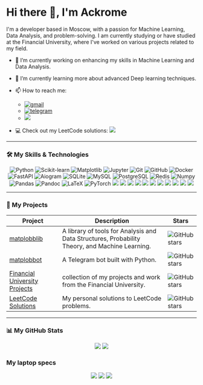 # Hi there 👋, I'm Ackrome

I'm a developer based in Moscow, with a passion for Machine Learning, Data Analysis, and problem-solving. I am currently studying or have studied at the Financial University, where I've worked on various projects related to my field.

- 🔭 I’m currently working on enhancing my skills in Machine Learning and Data Analysis.
- 🌱 I’m currently learning more about advanced Deep learning techniques.
- 📫 How to reach me:
    * <a href="mailto:ackrome.developer@gmail.com"><img src="https://img.shields.io/badge/Gmail-D14836?style=for-the-badge&logo=gmail&logoColor=white" alt="gmail" ref="mailto:ivansergeyevicht@gmail.com"></a>
    * <a href="https://t.me/Ackrome"><img src="https://img.shields.io/badge/Telegram-2CA5E0?style=for-the-badge&logo=telegram&logoColor=white" alt="telegram"></a>
    * <a href="https://vk.me/ackrome"><img src="https://img.shields.io/badge/вконтакте-%232E87FB.svg?&style=for-the-badge&logo=vk&logoColor=white"></a>
    
- 💻 Check out my LeetCode solutions: <a href="https://leetcode.com/u/Ackrome_/"><img src="https://img.shields.io/badge/-LeetCode-FFA116?style=for-the-badge&logo=LeetCode&logoColor=black"></a>

---

### 🛠️ My Skills & Technologies

<div align="center">
  <img src="https://img.shields.io/badge/Python-3776AB?style=for-the-badge&logo=python&logoColor=white" alt="Python" />
  <img src="https://img.shields.io/badge/scikit--learn-%23F7931E.svg?style=for-the-badge&logo=scikit-learn&logoColor=white" alt="Scikit-learn" />
  <img src="https://img.shields.io/badge/Matplotlib-%23ffffff.svg?style=for-the-badge&logo=Matplotlib&logoColor=black" alt="Matplotlib" />
  <img src="https://img.shields.io/badge/Jupyter-F37626?style=for-the-badge&logo=jupyter&logoColor=white" alt="Jupyter" />
  <img src="https://img.shields.io/badge/Git-F05032?style=for-the-badge&logo=git&logoColor=white" alt="Git" />
  <img src="https://img.shields.io/badge/GitHub-181717?style=for-the-badge&logo=github&logoColor=white" alt="GitHub" />
  <img src="https://img.shields.io/badge/Docker-2496ED?style=for-the-badge&logo=docker&logoColor=white" alt="Docker">
  <img src="https://img.shields.io/badge/FastAPI-009688?style=for-the-badge&logo=fastapi&logoColor=white" alt="FastAPI">
  <img src="https://img.shields.io/badge/Aiogram-2CA5E0?style=for-the-badge&logo=telegram&logoColor=white" alt="Aiogram">
  <img src="https://img.shields.io/badge/SQLite-003B57?style=for-the-badge&logo=sqlite&logoColor=white" alt="SQLite">
  <img src="https://img.shields.io/badge/MySQL-005C84?style=for-the-badge&logo=mysql&logoColor=white" alt="MySQL">
  <img src="https://img.shields.io/badge/PostgreSQL-316192?style=for-the-badge&logo=postgresql&logoColor=white" alt="PostgreSQL">
  <img src="https://img.shields.io/badge/redis-%23DD0031.svg?&style=for-the-badge&logo=redis&logoColor=white" alt="Redis">
  <img src="https://img.shields.io/badge/Numpy-013243?style=for-the-badge&logo=numpy&logoColor=white" alt="Numpy">
  <img src="https://img.shields.io/badge/Pandas-150458?style=for-the-badge&logo=pandas&logoColor=white" alt="Pandas">
  <img src="https://img.shields.io/badge/Pandoc-5A5A5A?style=for-the-badge&logo=pandoc&logoColor=white" alt="Pandoc">
  <img src="https://img.shields.io/badge/LaTeX-008080?style=for-the-badge&logo=latex&logoColor=white" alt="LaTeX">
  <img src="https://img.shields.io/badge/PyTorch-EE4C2C?style=for-the-badge&logo=pytorch&logoColor=white" alt="PyTorch">
  <img src="https://img.shields.io/badge/Weights_&_Biases-FFBE00?style=for-the-badge&logo=WeightsAndBiases&logoColor=white">
  <img src="    https://img.shields.io/badge/GitHub_Actions-2088FF?style=for-the-badge&logo=github-actions&logoColor=white">
  <img src="https://img.shields.io/badge/conda-342B029.svg?&style=for-the-badge&logo=anaconda&logoColor=white">
  <img src="https://img.shields.io/badge/pypi-3775A9?style=for-the-badge&logo=pypi&logoColor=white">
  <img src="https://img.shields.io/badge/Pydantic-E92063?style=for-the-badge&logo=Pydantic&logoColor=white">
  <img src="https://img.shields.io/badge/Playwright-45ba4b?style=for-the-badge&logo=Playwright&logoColor=white">
  <img src="https://img.shields.io/badge/SciPy-654FF0?style=for-the-badge&logo=SciPy&logoColor=white">
  <img src="https://img.shields.io/badge/Scratch-4D97FF?style=for-the-badge&logo=Scratch&logoColor=white">
  <img src="https://img.shields.io/badge/Proxmox-E57000?style=for-the-badge&logo=proxmox&logoColor=white">
  <img src="https://img.shields.io/badge/flask-%23000.svg?style=for-the-badge&logo=flask&logoColor=white">
  <img src="https://img.shields.io/badge/markdown-%23000000.svg?style=for-the-badge&logo=markdown&logoColor=white">
</div>


---

### 🚀 My Projects

| Project | Description | Stars |
|---|---|---|
| [matplobblib](https://github.com/Ackrome/matplobblib) | A library of tools for Analysis and Data Structures, Probability Theory, and Machine Learning. | ![GitHub stars](https://img.shields.io/github/stars/Ackrome/matplobblib?style=social) |
| [matplobbot](https://github.com/Ackrome/matplobbot) | A Telegram bot built with Python. | ![GitHub stars](https://img.shields.io/github/stars/Ackrome/matplobbot?style=social) |
| [Financial University Projects](https://github.com/Ackrome/FU)  |collection of my projects and work from the Financial University. | ![GitHub stars](https://img.shields.io/github/stars/Ackrome/FU?style=social) |
| [LeetCode Solutions](https://github.com/Ackrome/leetcode-solutions) | My personal solutions to LeetCode problems. | ![GitHub stars](https://img.shields.io/github/stars/Ackrome/leetcode-solutions?style=social) |



---

### 📊 My GitHub Stats

<div align="center">
 <img src="https://github-readme-stats.vercel.app/api?username=Ackrome&show_icons=true&theme=gotham">
 <a href="https://leetcode.com/Ackrome_/">
  <img src="https://leetcard.jacoblin.cool/Ackrome_?theme=dark&ext=heatmap&border=2">
 </a>
</div>

### My laptop specs

<div align="center">
  <img src="https://img.shields.io/badge/asus%20laptop-000000?style=for-the-badge&logo=asus&logoColor=white">
  <img src="https://img.shields.io/badge/Intel%20Core_ULTRA_9_285H-0071C5?style=for-the-badge&logo=intel&logoColor=white">
  <img src="https://img.shields.io/badge/NVIDIA-RTX5070TI-76B900?style=for-the-badge&logo=nvidia&logoColor=white">
</div>